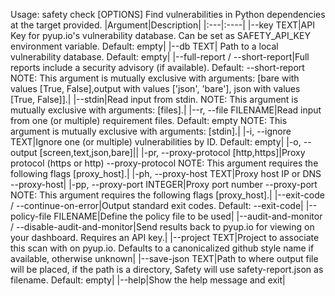 Usage: safety check [OPTIONS]
Find vulnerabilities in Python dependencies at the target provided.
|Argument|Description|
|:---|:----|
|--key TEXT|API Key for pyup.io's vulnerability database. Can be set as SAFETY_API_KEY environment variable. Default: empty|
|--db TEXT| Path to a local vulnerability database. Default: empty|
|--full-report / --short-report|Full reports include a security advisory (if available). Default: --short-report NOTE: This argument is mutually exclusive with arguments: [bare with values [True, False],output with values ['json', 'bare'], json with values [True, False]].|
|--stdin|Read input from stdin. NOTE: This argument is mutually exclusive with  arguments: [files].|
|--r, --file FILENAME|Read input from one (or multiple) requirement files. Default: empty NOTE: This argument is mutually exclusive with arguments: [stdin].|
|-i, --ignore TEXT|Ignore one (or multiple) vulnerabilities by ID. Default: empty|
|-o, --output [screen,text,json,bare]||
|-pr, --proxy-protocol [http,https]|Proxy protocol (https or http) --proxy-protocol NOTE: This argument requires the following flags  [proxy_host].|
|-ph, --proxy-host TEXT|Proxy host IP or DNS --proxy-host|
|-pp, --proxy-port INTEGER|Proxy port number --proxy-port NOTE: This argument requires the following flags [proxy_host].|
|--exit-code / --continue-on-error|Output standard exit codes. Default: --exit-code|
|--policy-file FILENAME|Define the policy file to be used|
|--audit-and-monitor / --disable-audit-and-monitor|Send results back to pyup.io for viewing on your dashboard. Requires an API key.|
|--project TEXT|Project to associate this scan with on pyup.io. Defaults to a canonicalized github style name if available, otherwise unknown|
|--save-json TEXT|Path to where output file will be placed, if the path is a directory, Safety will use safety-report.json as filename. Default: empty|
|--help|Show the help message and exit|
